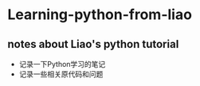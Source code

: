 Learning-python-from-liao
===
notes about Liao's python tutorial
---


* 记录一下Python学习的笔记
* 记录一些相关原代码和问题
